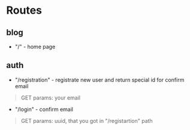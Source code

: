# Routes

## blog

+ "/" - home page 

## auth 
+ "/registration" - registrate new user and return special id for confirm email
> GET params: your email 
+ "/login" - confirm email 
> GET params: uuid, that you got in "/registartion" path